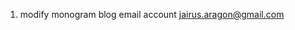 

<!--
   _____ ___  ____   ___
  |_   _/ _ \|  _ \ / _ \
    | || | | | | | | | | |
    | || |_| | |_| | |_| |
    |_| \___/|____/ \___/

-->


1. modify monogram blog email account
   jairus.aragon@gmail.com


